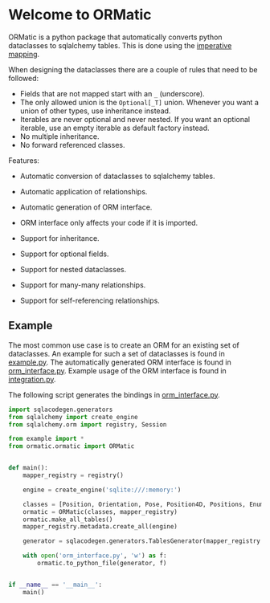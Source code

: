 # Welcome to ORMatic

ORMatic is a python package that automatically converts python dataclasses to sqlalchemy tables.
This is done using the [imperative mapping](https://docs.sqlalchemy.org/en/20/orm/mapping_styles.html#imperative-mapping).

When designing the dataclasses there are a couple of rules that need to be followed:
- Fields that are not mapped start with an `_` (underscore).
- The only allowed union is the `Optional[_T]` union. Whenever you want a union of other types, use inheritance instead.
- Iterables are never optional and never nested. 
If you want an optional iterable, use an empty iterable as default factory instead.
- No multiple inheritance.
- No forward referenced classes.

Features:
- Automatic conversion of dataclasses to sqlalchemy tables.
- Automatic application of relationships.
- Automatic generation of ORM interface.
- ORM interface only affects your code if it is imported.

- Support for inheritance.
- Support for optional fields.
- Support for nested dataclasses.
- Support for many-many relationships.
- Support for self-referencing relationships.

## Example

The most common use case is to create an ORM for an existing set of dataclasses.
An example for such a set of dataclasses is found in 
[example.py](https://github.com/tomsch420/ormatic/blob/master/src/ormatic/example.py).
The automatically generated ORM interface is found in [orm_interface.py](https://github.com/tomsch420/ormatic/blob/master/test/orm_interface.py).
Example usage of the ORM interface is found in [integration.py](https://github.com/tomsch420/ormatic/blob/master/test/integration.py).

The following script generates the bindings in [orm_interface.py](https://github.com/tomsch420/ormatic/blob/master/test/orm_interface.py).

```python
import sqlacodegen.generators
from sqlalchemy import create_engine
from sqlalchemy.orm import registry, Session

from example import *
from ormatic.ormatic import ORMatic


def main():
    mapper_registry = registry()

    engine = create_engine('sqlite:///:memory:')

    classes = [Position, Orientation, Pose, Position4D, Positions, EnumContainer, Node]
    ormatic = ORMatic(classes, mapper_registry)
    ormatic.make_all_tables()
    mapper_registry.metadata.create_all(engine)

    generator = sqlacodegen.generators.TablesGenerator(mapper_registry.metadata, engine, [])

    with open('orm_interface.py', 'w') as f:
        ormatic.to_python_file(generator, f)


if __name__ == '__main__':
    main()

```
